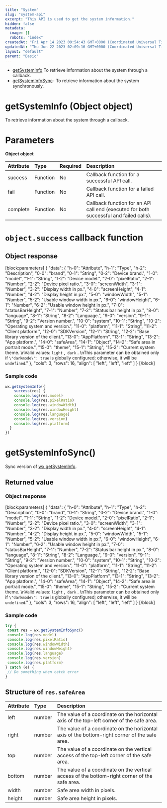 ```yaml
---
title: "System"
slug: "system-api"
excerpt: "This API is used to get the system information."
hidden: false
metadata: 
  image: []
  robots: "index"
createdAt: "Fri Apr 14 2023 09:54:43 GMT+0000 (Coordinated Universal Time)"
updatedAt: "Thu Jun 22 2023 02:09:16 GMT+0000 (Coordinated Universal Time)"
layout: "default"
parent: "Basic"
---
```

- [getSystemInfo](doc:system-api#getsysteminfo-object-object) To retrieve information about the system through a callback.
- [getSystemInfoSync](doc:system-api#getsysteminfosync)- To retrieve information about the system synchronously.

# getSystemInfo (Object object)

To retrieve information about the system through a callback.

# Parameters

**Object object**

| Attribute | Type     | Required | Description                                                                            |
| :-------- | :------- | :------- | :------------------------------------------------------------------------------------- |
| success   | Function | No       | Callback function for a successful API call.                                           |
| fail      | Function | No       | Callback function for a failed API call.                                               |
| complete  | Function | No       | Callback function for an API call end (executed for both successful and failed calls). |

# `object.success` callback function

## Object response

[block:parameters]
{
  "data": {
    "h-0": "Attribute",
    "h-1": "Type",
    "h-2": "Description",
    "0-0": "brand",
    "0-1": "String",
    "0-2": "Device brand.",
    "1-0": "model",
    "1-1": "String",
    "1-2": "Device model.",
    "2-0": "pixelRatio",
    "2-1": "Number",
    "2-2": "Device pixel ratio.",
    "3-0": "screenWidth",
    "3-1": "Number",
    "3-2": "Display width in px.",
    "4-0": "screenHeight",
    "4-1": "Number",
    "4-2": "Display height in px.",
    "5-0": "windowWidth",
    "5-1": "Number",
    "5-2": "Usable window width in px.",
    "6-0": "windowHeight",
    "6-1": "Number",
    "6-2": "Usable window height in px.",
    "7-0": "statusBarHeight",
    "7-1": "Number",
    "7-2": "Status bar height in px.",
    "8-0": "language",
    "8-1": "String",
    "8-2": "Language.",
    "9-0": "version",
    "9-1": "String",
    "9-2": "Version number.",
    "10-0": "system",
    "10-1": "String",
    "10-2": "Operating system and version.",
    "11-0": "platform",
    "11-1": "String",
    "11-2": "Client platform.",
    "12-0": "SDKVersion",
    "12-1": "String",
    "12-2": "Base library version of the client.",
    "13-0": "AppPlatform",
    "13-1": "String",
    "13-2": "App platform.",
    "14-0": "safeArea",
    "14-1": "Object",
    "14-2": "Safe area in portrait mode.",
    "15-0": "theme",
    "15-1": "String",
    "15-2": "Current system theme.  \nValid values: `light` ,` dark` .  \nThis parameter can be obtained only if `\"darkmode\": true` is globally configured; otherwise, it will be` undefined`."
  },
  "cols": 3,
  "rows": 16,
  "align": [
    "left",
    "left",
    "left"
  ]
}
[/block]


### Sample code

```javascript JavaScript
wx.getSystemInfo({
	success(res) {
    console.log(res.model)
    console.log(res.pixelRatio)
    console.log(res.windowWidth)
    console.log(res.windowHeight)
    console.log(res.language)
    console.log(res.version)
    console.log(res.platform)
  }
})
```

# getSystemInfoSync()

Sync version of [wx.getSystemInfo](doc:system-api#getsysteminfo-object-object).

## Returned value

### Object response

[block:parameters]
{
  "data": {
    "h-0": "Attribute",
    "h-1": "Type",
    "h-2": "Description",
    "0-0": "brand",
    "0-1": "String",
    "0-2": "Device brand.",
    "1-0": "model",
    "1-1": "String",
    "1-2": "Device model.",
    "2-0": "pixelRatio",
    "2-1": "Number",
    "2-2": "Device pixel ratio.",
    "3-0": "screenWidth",
    "3-1": "Number",
    "3-2": "Display width in px.",
    "4-0": "screenHeight",
    "4-1": "Number",
    "4-2": "Display height in px.",
    "5-0": "windowWidth",
    "5-1": "Number",
    "5-2": "Usable window width in px.",
    "6-0": "windowHeight",
    "6-1": "Number",
    "6-2": "Usable window height in px.",
    "7-0": "statusBarHeight",
    "7-1": "Number",
    "7-2": "Status bar height in px.",
    "8-0": "language",
    "8-1": "String",
    "8-2": "Language.",
    "9-0": "version",
    "9-1": "String",
    "9-2": "Version number.",
    "10-0": "system",
    "10-1": "String",
    "10-2": "Operating system and version.",
    "11-0": "platform",
    "11-1": "String",
    "11-2": "Client platform.",
    "12-0": "SDKVersion",
    "12-1": "String",
    "12-2": "Base library version of the client.",
    "13-0": "AppPlatform",
    "13-1": "String",
    "13-2": "App platform.",
    "14-0": "safeArea",
    "14-1": "Object",
    "14-2": "Safe area in portrait mode.",
    "15-0": "theme",
    "15-1": "String",
    "15-2": "Current system theme.  \nValid values: `light` ,` dark` .  \nThis parameter can be obtained only if `\"darkmode\": true` is globally configured; otherwise, it will be` undefined`."
  },
  "cols": 3,
  "rows": 16,
  "align": [
    "left",
    "left",
    "left"
  ]
}
[/block]


### Sample code

```javascript JavaScript
try {
 const res = wx.getSystemInfoSync()
 console.log(res.model)
 console.log(res.pixelRatio)
 console.log(res.windowWidth)
 console.log(res.windowHeight)
 console.log(res.language)
 console.log(res.version)
 console.log(res.platform)
} catch (e) {
 // Do something when catch error
}
```

## Structure of `res.safeArea`

| Attribute | Type   | Description                                                                                   |
| :-------- | :----- | :-------------------------------------------------------------------------------------------- |
| left      | number | The value of a coordinate on the horizontal axis of the top-left corner of the safe area.     |
| right     | number | The value of a coordinate on the horizontal axis of the bottom-right corner of the safe area. |
| top       | number | The value of a coordinate on the vertical access of the top-left corner of the safe area.     |
| bottom    | number | The value of a coordinate on the vertical access of the bottom-right corner of the safe area. |
| width     | number | Safe area width in pixels.                                                                    |
| height    | number | Safe area height in pixels.                                                                   |

